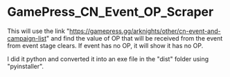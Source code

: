 # GamePress_CN_Event_OP_Scraper
This will use the link "https://gamepress.gg/arknights/other/cn-event-and-campaign-list" and find the value of OP that will be received from the event from event stage clears. If event has no OP, it will show it has no OP. 

I did it python and converted it into an exe file in the "dist" folder using "pyinstaller".
